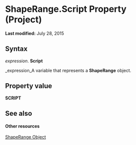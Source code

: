 
# ShapeRange.Script Property (Project)


 **Last modified:** July 28, 2015


## Syntax

 _expression_. **Script**

 _expression_A variable that represents a  **ShapeRange** object.


## Property value

 **SCRIPT**


## See also


#### Other resources


 [ShapeRange Object](315031aa-4b8c-424b-26e7-ce15897beb05.md)
